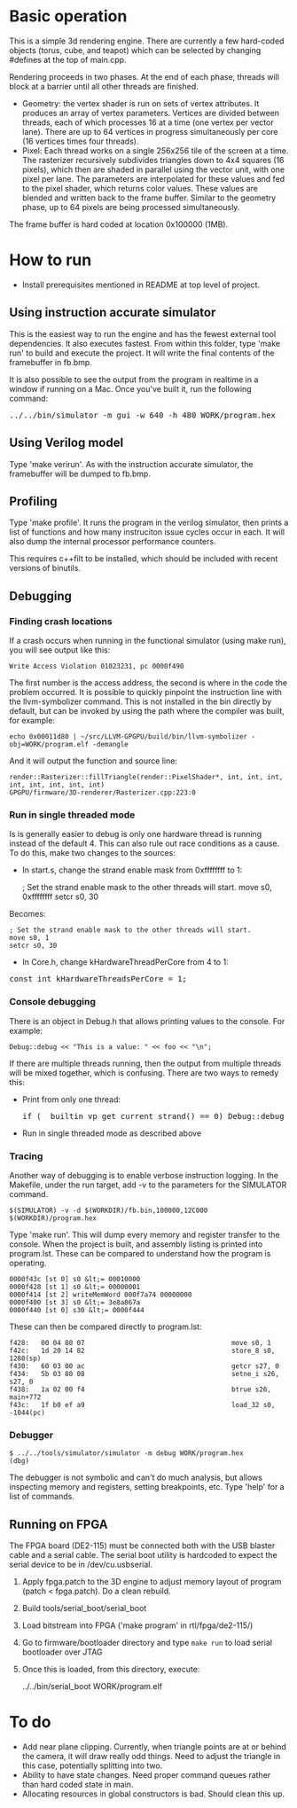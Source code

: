 # Basic operation

This is a simple 3d rendering engine.  There are currently a few hard-coded 
objects (torus, cube, and teapot) which can be selected by changing #defines 
at the top of main.cpp.

Rendering proceeds in two phases.  At the end of each phase, threads will 
block at a barrier until all other threads are finished.
- Geometry: the vertex shader is run on sets of vertex attributes.  It produces 
an array of vertex parameters.  Vertices are divided between threads, each of 
which processes 16 at a time (one vertex per vector lane). There are up to 64 
vertices in progress simultaneously per core (16 vertices times four threads).
- Pixel: Each thread works on a single 256x256 tile of the screen at a time. 
The rasterizer recursively subdivides triangles down to 4x4 squares (16 pixels), 
which then are shaded in parallel using the vector unit, with one pixel per 
lane.  The parameters are interpolated for these values and fed to the pixel 
shader, which returns color values. These values are blended and written back 
to the frame buffer. Similar to the geometry phase, up to 64 pixels are being 
processed simultaneously.

The frame buffer is hard coded at location 0x100000 (1MB).

# How to run

- Install prerequisites mentioned in README at top level of project.

## Using instruction accurate simulator

This is the easiest way to run the engine and has the fewest external tool 
dependencies. It also executes fastest. From within this folder, type 
'make run' to build and execute the project.  It will write the final 
contents of the framebuffer in fb.bmp.

It is also possible to see the output from the program in realtime in a 
window if running on a Mac.  Once you've built it, run the following 
command:
<pre>
../../bin/simulator -m gui -w 640 -h 480 WORK/program.hex
</pre>

## Using Verilog model

Type 'make verirun'.  As with the instruction accurate simulator, the 
framebuffer will be
dumped to fb.bmp.

## Profiling

Type 'make profile'.  It runs the program in the verilog simulator, then 
prints a list of functions and how many instruciton issue cycles occur in 
each. It will also dump the internal processor performance counters.

This requires c++filt to be installed, which should be included with recent 
versions of binutils.

## Debugging
### Finding crash locations

If a crash occurs when running in the functional simulator (using make run), 
you will see output like this:

    Write Access Violation 01023231, pc 0000f490

The first number is the access address, the second is where in the code the 
problem occurred. It is possible to quickly pinpoint the instruction line 
with the llvm-symbolizer command.  This is not installed in the bin directly 
by default, but can be invoked by using the path where the compiler was built, 
for example:

    echo 0x00011d80 | ~/src/LLVM-GPGPU/build/bin/llvm-symbolizer -obj=WORK/program.elf -demangle

And it will output the function and source line:

    render::Rasterizer::fillTriangle(render::PixelShader*, int, int, int, int, int, int, int, int)
    GPGPU/firmware/3D-renderer/Rasterizer.cpp:223:0

### Run in single threaded mode

Is is generally easier to debug is only one hardware thread is running 
instead of the default 4. This can also rule out race conditions as a 
cause. To do this, make two changes to the sources:
- In start.s, change the strand enable mask from 0xffffffff to 1:

    ; Set the strand enable mask to the other threads will start.
    move s0, 0xffffffff
    setcr s0, 30

Becomes:

    ; Set the strand enable mask to the other threads will start.
    move s0, 1
    setcr s0, 30
    
- In Core.h, change kHardwareThreadPerCore from 4 to 1:
<pre>
const int kHardwareThreadsPerCore = 1;
</pre>

### Console debugging

There is an object in Debug.h that allows printing values to the console. 
For example:

    Debug::debug << "This is a value: " << foo << "\n";
	
If there are multiple threads running, then the output from multiple threads 
will be mixed together, which is confusing. There are two ways to remedy this:

- Print from only one thread:
	<pre>if (__builtin_vp_get_current_strand() == 0) Debug::debug &lt;&lt; "this is output\n";</pre>
- Run in single threaded mode as described above

### Tracing

Another way of debugging is to enable verbose instruction logging.  In the Makefile, 
under the run target, add -v to the parameters for the SIMULATOR command. 

    $(SIMULATOR) -v -d $(WORKDIR)/fb.bin,100000,12C000 $(WORKDIR)/program.hex

Type 'make run'. 
This will dump every memory and register transfer to the console.  When the project 
is built, and assembly listing is printed into program.lst.  These can be compared 
to understand how the program is operating.

    0000f43c [st 0] s0 &lt;= 00010000
    0000f428 [st 1] s0 &lt;= 00000001
    0000f414 [st 2] writeMemWord 000f7a74 00000000
    0000f400 [st 3] s0 &lt;= 3e8a867a
    0000f440 [st 0] s30 &lt;= 0000f444

These can then be compared directly to program.lst:

    f428:	00 04 80 07                                  	move s0, 1
    f42c:	1d 20 14 82                                  	store_8 s0, 1288(sp)
    f430:	60 03 00 ac                                  	getcr s27, 0
    f434:	5b 03 80 08                                  	setne_i s26, s27, 0
    f438:	1a 02 00 f4                                  	btrue s26, main+772
    f43c:	1f b0 ef a9                                  	load_32 s0, -1044(pc)

### Debugger

    $ ../../tools/simulator/simulator -m debug WORK/program.hex 
    (dbg) 

The debugger is not symbolic and can't do much analysis, but allows inspecting 
memory and registers, setting breakpoints, etc. Type 'help' for a list of commands.

## Running on FPGA
The FPGA board (DE2-115) must be connected both with the USB blaster cable and 
a serial cable. The serial boot utility is hardcoded to expect the serial device 
to be in /dev/cu.usbserial.

1. Apply fpga.patch to the 3D engine to adjust memory layout of program (patch &lt; fpga.patch). Do a clean rebuild. 
2. Build tools/serial_boot/serial_boot
2. Load bitstream into FPGA ('make program' in rtl/fpga/de2-115/)
3. Go to firmware/bootloader directory and type `make run` to load serial bootloader over JTAG
4. Once this is loaded, from this directory, execute:

    ../../bin/serial_boot WORK/program.elf

# To do
- Add near plane clipping.  Currently, when triangle points are at or behind the camera,
it will draw really odd things.  Need to adjust the triangle in this case, potentially 
splitting into two.
- Ability to have state changes.  Need proper command queues rather than hard coded
state in main.
- Allocating resources in global constructors is bad.  Should clean this up.

